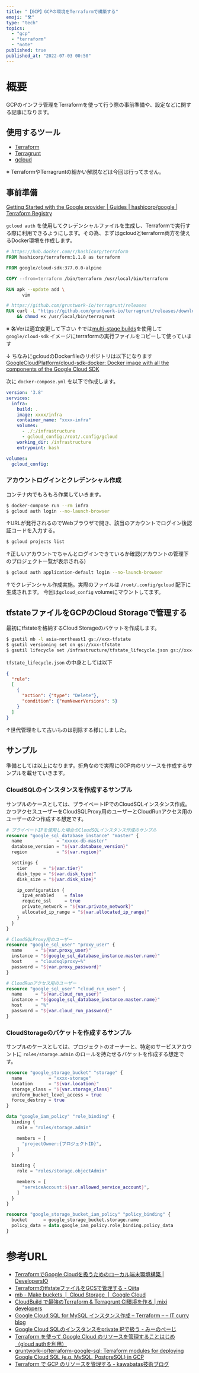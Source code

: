 ```yaml
---
title: "【GCP】GCPの環境をTerraformで構築する"
emoji: "🛠️"
type: "tech"
topics:
  - "gcp"
  - "terraform"
  - "note"
published: true
published_at: "2022-07-03 00:50"
---
```


# 概要
GCPのインフラ管理をTerraformを使って行う際の事前準備や、設定などに関する記事になります。

## 使用するツール
- [Terraform](https://www.terraform.io/)
- [Terragrunt](https://terragrunt.gruntwork.io/)
- [gcloud](https://cloud.google.com/sdk/gcloud?hl=ja)

※ TerraformやTerragruntの細かい解説などは今回は行ってません。

## 事前準備
[Getting Started with the Google provider | Guides | hashicorp/google | Terraform Registry](https://registry.terraform.io/providers/hashicorp/google/latest/docs/guides/getting_started)

`gcloud auth` を使用してクレデンシャルファイルを生成し、Terraformで実行する際に利用できるようにします。その為、まずはgcloudとterraform両方を使えるDocker環境を作成します。

```dockerfile
# https://hub.docker.com/r/hashicorp/terraform
FROM hashicorp/terraform:1.1.8 as terraform

FROM google/cloud-sdk:377.0.0-alpine

COPY --from=terraform /bin/terraform /usr/local/bin/terraform

RUN apk --update add \
      vim

# https://github.com/gruntwork-io/terragrunt/releases
RUN curl -L "https://github.com/gruntwork-io/terragrunt/releases/download/v0.36.7/terragrunt_linux_amd64" -o /usr/local/bin/terragrunt \
    && chmod +x /usr/local/bin/terragrunt
```
※ 各Verは適宜変更して下さい
↑では[multi-stage builds](https://docs.docker.com/develop/develop-images/multistage-build/)を使用して `google/cloud-sdk` イメージにterraformの実行ファイルをコピーして使っています

↓ ちなみにgcloudのDockerfileのリポジトリは以下になります
[GoogleCloudPlatform/cloud-sdk-docker: Docker image with all the components of the Google Cloud SDK](https://github.com/GoogleCloudPlatform/cloud-sdk-docker)

次に `docker-compose.yml` を以下で作成します。

```yml
version: '3.8'
services:
  infra:
    build: .
    image: xxxx/infra
    container_name: "xxxx-infra"
    volumes:
      - ./:/infrastructure
      - gcloud_config:/root/.config/gcloud
    working_dir: /infrastructure
    entrypoint: bash

volumes:
  gcloud_config:
```

### アカウントログインとクレデンシャル作成

コンテナ内でもろもろ作業していきます。

```sh
$ docker-compose run --rm infra
$ gcloud auth login --no-launch-browser
```
↑URLが発行されるのでWebブラウザで開き、該当のアカウントでログイン後認証コードを入力する。

```sh
$ gcloud projects list
```
↑正しいアカウントでちゃんとログインできているか確認(アカウントの管理下のプロジェクト一覧が表示される)

```sh
$ gcloud auth application-default login --no-launch-browser
```
↑でクレデンシャル作成実施。実際のファイルは `/root/.config/gcloud` 配下に生成されます。
今回は`gcloud_config` volumeにマウントしてます。

## tfstateファイルをGCPのCloud Storageで管理する
最初にtfstateを格納するCloud Storageのバケットを作成します。

```sh
$ gsutil mb -l asia-northeast1 gs://xxx-tfstate
$ gsutil versioning set on gs://xxx-tfstate
$ gsutil lifecycle set /infrastructure/tfstate_lifecycle.json gs://xxx-tfstate
```
`tfstate_lifecycle.json` の中身としては以下

```json
{
  "rule":
  [
    {
      "action": {"type": "Delete"},
      "condition": {"numNewerVersions": 5}
    }
  ]
}
```
↑世代管理をして古いものは削除する様にしました。

## サンプル
準備としては以上になります。折角なので実際にGCP内のリソースを作成するサンプルを載せていきます。

### CloudSQLのインスタンスを作成するサンプル
サンプルのケースとしては、プライベートIPでのCloudSQLインスタンス作成。かつアクセスユーザーをCloudSQLProxy用のユーザーとCloudRunアクセス用のユーザーの2つ作成する想定です。

```tf
# プライベートIPを使用した場合のCloudSQLインスタンス作成のサンプル
resource "google_sql_database_instance" "master" {
  name             = "xxxxx-db-master"
  database_version = "${var.database_version}"
  region           = "${var.region}"

  settings {
    tier      = "${var.tier}"
    disk_type = "${var.disk_type}"
    disk_size = "${var.disk_size}"

    ip_configuration {
      ipv4_enabled    = false
      require_ssl     = true
      private_network = "${var.private_network}"
      allocated_ip_range = "${var.allocated_ip_range}"
    }
  }
}

# CloudSQLProxy用のユーザー
resource "google_sql_user" "proxy_user" {
  name     = "${var.proxy_user}"
  instance = "${google_sql_database_instance.master.name}"
  host     = "cloudsqlproxy~%"
  password = "${var.proxy_password}"
}

# CloudRunアクセス用のユーザー
resource "google_sql_user" "cloud_run_user" {
  name     = "${var.cloud_run_user}"
  instance = "${google_sql_database_instance.master.name}"
  host     = "%"
  password = "${var.cloud_run_password}"
}
```

### CloudStorageのバケットを作成するサンプル
サンプルのケースとしては、プロジェクトのオーナーと、特定のサービスアカウントに `roles/storage.admin` のロールを持たせるバケットを作成する想定です。

```tf
resource "google_storage_bucket" "storage" {
  name          = "xxxx-storage"
  location      = "${var.location}"
  storage_class = "${var.storage_class}"
  uniform_bucket_level_access = true
  force_destroy = true
}

data "google_iam_policy" "role_binding" {
  binding {
    role = "roles/storage.admin"

    members = [
      "projectOwner:{プロジェクトID}",
    ]
  }

  binding {
    role = "roles/storage.objectAdmin"

    members = [
      "serviceAccount:${var.allowed_service_account}",
    ]
  }
}

resource "google_storage_bucket_iam_policy" "policy_binding" {
  bucket      = google_storage_bucket.storage.name
  policy_data = data.google_iam_policy.role_binding.policy_data
}
```

# 参考URL
- [TerraformでGoogle Cloudを扱うためのローカル端末環境構築 | DevelopersIO](https://dev.classmethod.jp/articles/accesse-google-cloud-with-terraform/)
- [TerraformのtfstateファイルをGCSで管理する - Qiita](https://qiita.com/kawakawaryuryu/items/58d8afbb21155c2e9572)
- [mb - Make buckets  |  Cloud Storage  |  Google Cloud](https://cloud.google.com/storage/docs/gsutil/commands/mb?hl=ja)
- [CloudBuild で最強のTerraform & Terragrunt CI環境を作る | mixi developers](https://mixi-developers.mixi.co.jp/strongest-terraform-terragrunt-ci-e4c350d627e6)
- [Google Cloud SQL for MySQL インスタンス作成 – Terraform – – IT curry blog](https://awsbloglink.wordpress.com/2018/02/12/google-cloud-sql-%E3%82%A4%E3%83%B3%E3%82%B9%E3%82%BF%E3%83%B3%E3%82%B9%E4%BD%9C%E6%88%90-terraform/)
- [Google Cloud SQLのインスタンスをprivate IPで扱う - みーのぺーじ](https://pc.atsuhiro-me.net/entry/2021/03/31/231017)
- [Terraform を使って Google Cloud のリソースを管理することはじめ（gloud authを利用）](https://zenn.dev/waddy/articles/terraform-google-cloud)
- [gruntwork-io/terraform-google-sql: Terraform modules for deploying Google Cloud SQL (e.g. MySQL, PostgreSQL) in GCP](https://github.com/gruntwork-io/terraform-google-sql)
- [Terraform で GCP のリソースを管理する - kawabatas技術ブログ](https://kawabatas.hatenablog.com/entry/2018/07/16/142034)